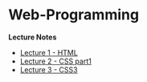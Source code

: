# Web-Programming

**Lecture Notes**

 - [Lecture 1 - HTML](https://unexpected-fin-7b2.notion.site/Lecture-1-2438ec6e40e84b37924bf5c413653518)
 - [Lecture 2 - CSS part1](https://unexpected-fin-7b2.notion.site/Lecture-2-0e0ce94d466b422d9c08c925bcd4ee97)
 - [Lecture 3 - CSS3](https://unexpected-fin-7b2.notion.site/Lecture-3-76f95f656fbf4413a863ae2f96da13ab)
